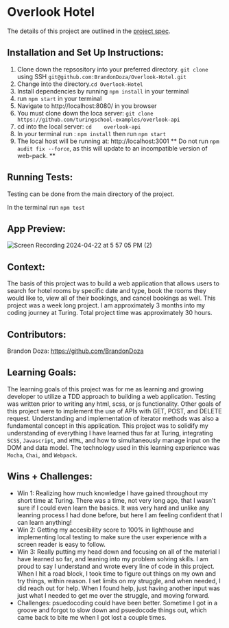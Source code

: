 # Overlook Hotel

The details of this project are outlined in the <a href="https://frontend.turing.edu/projects/overlook.html">project spec</a>.

## Installation and Set Up Instructions:
1. Clone down the repsository into your preferred directory.
`git clone` using SSH `git@github.com:BrandonDoza/Overlook-Hotel.git`
2. Change into the directory.`cd Overlook-Hotel`
3. Install dependencies by running `npm install` in your terminal
4. run `npm start` in your terminal
5. Navigate to http://localhost:8080/ in you browser
6. You must clone down the loca server: `git clone https://github.com/turingschool-examples/overlook-api`
7. cd into the local server: `cd 	overlook-api`
8. In your terminal run  : `npm install` then run `npm start`
9. The local host will be running at: http://localhost:3001
** Do not run `npm audit fix --force`, as this will update to an incompatible version of web-pack. **

## Running Tests:
Testing can be done from the main directory of the project. 

In the terminal run `npm test`

## App Preview:

![Screen Recording 2024-04-22 at 5 57 05 PM (2)](https://github.com/BrandonDoza/Overlook-Hotel/assets/141676838/c075e57c-9a8a-4d8c-8000-a5460dd1648e)



## Context:
The basis of this project was to build a web application that allows users to search for hotel rooms by specific date and type, book the rooms they would like to, view all of their bookings, and cancel bookings as well. This project was a week long project. I am approximately 3 months into my coding journey at Turing. Total project time was approximately 30 hours.

## Contributors:
Brandon Doza: https://github.com/BrandonDoza

## Learning Goals:
The learning goals of this project was for me as learning and growing developer to utilize a TDD approach to building a web application. Testing was written prior to writing any html, scss, or js functionality. Other goals of this project were to implement the use of APIs with GET, POST, and DELETE request. Understanding and implementation of iterator methods was also a fundamental concept in this application. This project was to  solidify my understanding of everything I have learned thus far at Turing, integrating `SCSS`, `Javascript`, and `HTML`, and how to simultaneously manage input on the DOM and data model. The technology used in this learning experience was `Mocha`, `Chai`, and `Webpack`.

## Wins + Challenges:
- Win 1: Realizing how much knowledge I have gained throughout my short time at Turing. There was a time, not very long ago, that I wasn't sure if I could even learn the basics. It was very hard and unlike any leanring process I had done before, but here I am feeling confident that I can learn anything!
- Win 2: Getting my accesibility score to 100% in lighthouse and implementing local testing to make sure the user experience with a screen reader is easy to follow.  
- Win 3: Really putting my head down and focusing on all of the material I have learned so far, and leaning into my problem solving skills. I am proud to say I understand and wrote every line of code in this project. When I hit a road block, I took time to figure out things on my own and try things, within reason. I set limits on my struggle, and when needed, I did reach out for help. When I found help, just having another input was just what I needed to get me over the struggle, and moving forward. 
- Challenges: psuedocoding could have been better. Sometime I got in a groove and forgot to slow down and psuedocode things out, which came back to bite me when I got lost a couple times. 

